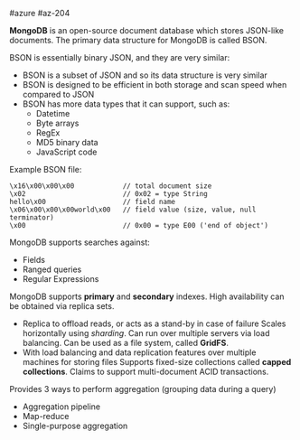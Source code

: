 #azure #az-204 

**MongoDB** is an open-source document database which stores JSON-like documents.
The primary data structure for MongoDB is called BSON.

BSON is essentially binary JSON, and they are very similar:
- BSON is a subset of JSON and so its data structure is very similar
- BSON is designed to be efficient in both storage and scan speed when compared to JSON
- BSON has more data types that it can support, such as:
	- Datetime
	- Byte arrays
	- RegEx
	- MD5 binary data
	- JavaScript code

Example BSON file:
```BSON
\x16\x00\x00\x00            // total document size
\x02                        // 0x02 = type String
hello\x00                   // field name
\x06\x00\x00\x00world\x00   // field value (size, value, null terminator)
\x00                        // 0x00 = type E00 ('end of object')
```

MongoDB supports searches against:
- Fields
- Ranged queries
- Regular Expressions

MongoDB supports **primary** and **secondary** indexes.
High availability can be obtained via replica sets.
- Replica to offload reads, or acts as a stand-by in case of failure
Scales horizontally using *sharding*.
Can run over multiple servers via load balancing.
Can be used as a file system, called **GridFS**.
- With load balancing and data replication features over multiple machines for storing files
Supports fixed-size collections called **capped collections**.
Claims to support multi-document ACID transactions.

Provides 3 ways to perform aggregation (grouping data during a query)
- Aggregation pipeline
- Map-reduce
- Single-purpose aggregation